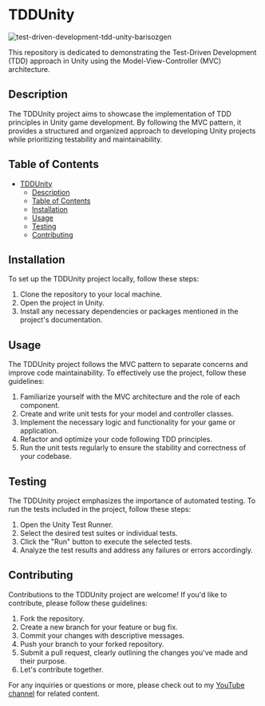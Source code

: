 # TDDUnity

![test-driven-development-tdd-unity-barisozgen](https://user-images.githubusercontent.com/48822802/192492039-58070d20-6685-49c3-8ca3-1720a0cc4723.png)

This repository is dedicated to demonstrating the Test-Driven Development (TDD) approach in Unity using the Model-View-Controller (MVC) architecture.

## Description

The TDDUnity project aims to showcase the implementation of TDD principles in Unity game development. By following the MVC pattern, it provides a structured and organized approach to developing Unity projects while prioritizing testability and maintainability.

## Table of Contents

- [TDDUnity](#tddunity)
  - [Description](#description)
  - [Table of Contents](#table-of-contents)
  - [Installation](#installation)
  - [Usage](#usage)
  - [Testing](#testing)
  - [Contributing](#contributing)

## Installation

To set up the TDDUnity project locally, follow these steps:

1. Clone the repository to your local machine.
2. Open the project in Unity.
3. Install any necessary dependencies or packages mentioned in the project's documentation.

## Usage

The TDDUnity project follows the MVC pattern to separate concerns and improve code maintainability. To effectively use the project, follow these guidelines:

1. Familiarize yourself with the MVC architecture and the role of each component.
2. Create and write unit tests for your model and controller classes.
3. Implement the necessary logic and functionality for your game or application.
4. Refactor and optimize your code following TDD principles.
5. Run the unit tests regularly to ensure the stability and correctness of your codebase.

## Testing

The TDDUnity project emphasizes the importance of automated testing. To run the tests included in the project, follow these steps:

1. Open the Unity Test Runner.
2. Select the desired test suites or individual tests.
3. Click the "Run" button to execute the selected tests.
4. Analyze the test results and address any failures or errors accordingly.

## Contributing

Contributions to the TDDUnity project are welcome! If you'd like to contribute, please follow these guidelines:

1. Fork the repository.
2. Create a new branch for your feature or bug fix.
3. Commit your changes with descriptive messages.
4. Push your branch to your forked repository.
5. Submit a pull request, clearly outlining the changes you've made and their purpose.
6. Let's contribute together.

For any inquiries or questions or more, please check out to my [YouTube channel](https://www.youtube.com/@barisozgen) for related content.
